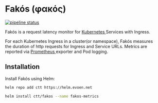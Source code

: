 # Fakós (φακός)
[![pipeline status](https://gitlab.com/christianTragesser/fakos/badges/master/pipeline.svg)](https://gitlab.com/christianTragesser/fakos/commits/master)

Fakós is a request latency monitor for [ Kubernetes ](https://kubernetes.io/) Services with Ingress.

For each Kubernetes Ingress in a cluster(or namespace), Fakós measures the duration of http requests for Ingress and Service URLs. Metrics are reported via [ Prometheus ](https://prometheus.io/) exporter and Pod logging.

## Installation

Install Fakós using Helm:

```sh
helm repo add ctt https://helm.evoen.net

helm install ctt/fakos --name fakos-metrics
```
